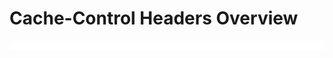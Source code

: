 # Cache-Control Headers Overview

![](https://github.com/JonmarCorpuz/LetsLearn/blob/main/Assets/Whitespace.png)
